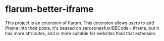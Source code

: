 # flarum-better-iframe
This project is an extension of flarum. This extension allows users to add iframe into their posts, it's beased on zerosonesfun/BBCode - iframe, but it has more attributes, and is more suitable for websites than that extension.
